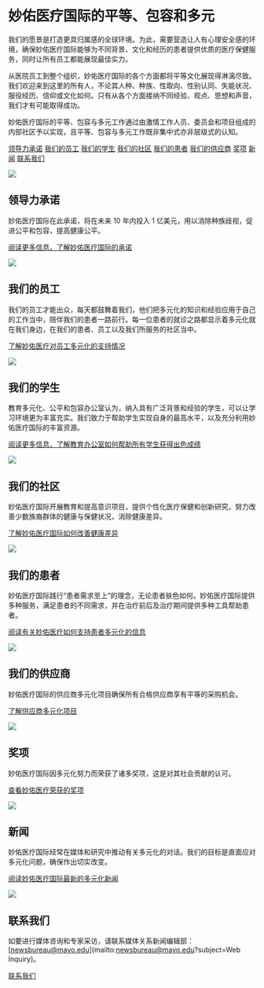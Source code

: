 # 妙佑医疗国际的平等、包容和多元

我们的愿景是打造更具归属感的全球环境。为此，需要营造让人有心理安全感的环境，确保妙佑医疗国际能够为不同背景、文化和经历的患者提供优质的医疗保健服务，同时让所有员工都能展现最佳实力。

从医院员工到整个组织，妙佑医疗国际的各个方面都将平等文化展现得淋漓尽致。我们欢迎来到这里的所有人，不论其人种、种族、性取向、性别认同、失能状况、服役经历、信仰或文化如何。只有从各个方面接纳不同经验、观点、思想和声音，我们才有可能取得成功。

妙佑医疗国际的平等、包容与多元工作通过由激情工作人员、委员会和项目组成的内部社区予以实现，且平等、包容与多元工作既非集中式亦非层级式的认知。

[领导力承诺](/zh-hans/equity-inclusion-diversity/leadership-commitment)
[我们的员工](/zh-hans/equity-inclusion-diversity/our-employees)
[我们的学生](/zh-hans/equity-inclusion-diversity/our-students)
[我们的社区](/zh-hans/equity-inclusion-diversity/our-communities)
[我们的患者](/zh-hans/equity-inclusion-diversity/our-patients)
[我们的供应商](/zh-hans/equity-inclusion-diversity/our-suppliers)
[奖项](/zh-hans/equity-inclusion-diversity/awards)
[新闻](/zh-hans/equity-inclusion-diversity/news)
[联系我们](/zh-hans/equity-inclusion-diversity/contact-us)

![](/-/media/kcms/gbs/patient-consumer/images/2022/08/19/15/42/leadership-commitment-icon)

## 领导力承诺

妙佑医疗国际在此承诺，将在未来 10 年内投入 1 亿美元，用以消除种族歧视，促进公平和包容，提高健康公平。

[阅读更多信息，了解妙佑医疗国际的承诺](/zh-hans/equity-inclusion-diversity/leadership-commitment)

![](/-/media/kcms/gbs/patient-consumer/images/2022/08/19/15/42/our-employees-icon)

## 我们的员工

我们的员工才能出众，每天都鼓舞着我们，他们把多元化的知识和经验应用于自己的工作当中，陪伴我们的患者一路前行。每一位患者的就诊之路都显示着多元化就在我们身边，在我们的患者、员工以及我们所服务的社区当中。

[了解妙佑医疗对员工多元化的支持情况](/zh-hans/equity-inclusion-diversity/our-employees)

![](/-/media/kcms/gbs/patient-consumer/images/2022/08/19/15/42/our-students-icon)

## 我们的学生

教育多元化、公平和包容办公室认为，纳入具有广泛背景和经验的学生，可以让学习环境更为丰富充实。我们致力于帮助学生实现自身的最高水平，以及充分利用妙佑医疗国际的丰富资源。

[阅读更多信息，了解教育办公室如何帮助所有学生获得出色成绩](/zh-hans/equity-inclusion-diversity/our-students)

![](/-/media/kcms/gbs/patient-consumer/images/2022/08/19/15/42/our-communities-icon)

## 我们的社区

妙佑医疗国际开展教育和提高意识项目，提供个性化医疗保健和创新研究，努力改善少数族裔群体的健康与保健状况，消除健康差异。

[了解妙佑医疗国际如何改善健康差异](/zh-hans/equity-inclusion-diversity/our-communities)

![](/-/media/kcms/gbs/patient-consumer/images/2022/08/19/15/42/our-patients-icon)

## 我们的患者

妙佑医疗国际践行“患者需求至上”的理念，无论患者肤色如何。妙佑医疗国际提供多种服务，满足患者的不同需求，并在治疗前后及治疗期间提供多种工具帮助患者。

[阅读有关妙佑医疗如何支持患者多元化的信息](/zh-hans/equity-inclusion-diversity/our-patients)

![](/-/media/kcms/gbs/patient-consumer/images/2022/08/19/15/42/our-suppliers-icon)

## 我们的供应商

妙佑医疗国际的供应商多元化项目确保所有合格供应商享有平等的采购机会。

[了解供应商多元化项目](/zh-hans/equity-inclusion-diversity/our-suppliers)

![](/-/media/kcms/gbs/patient-consumer/images/2022/10/05/19/00/awardicon)

## 奖项

妙佑医疗国际因多元化努力而荣获了诸多奖项，这是对其社会贡献的认可。

[查看妙佑医疗荣获的奖项](/zh-hans/equity-inclusion-diversity/awards)

![](/-/media/kcms/gbs/patient-consumer/images/2022/08/19/15/42/news-icon)

## 新闻

妙佑医疗国际经常在媒体和研究中推动有关多元化的对话。我们的目标是直面应对多元化问题，确保作出切实改变。

[阅读妙佑医疗国际最新的多元化新闻](/zh-hans/equity-inclusion-diversity/news)

![](/-/media/kcms/gbs/patient-consumer/images/2022/08/19/15/42/contact-us-icon)

## 联系我们

如要进行媒体咨询和专家采访，请联系媒体关系新闻编辑部：[newsbureau@mayo.edu](mailto:newsbureau@mayo.edu?subject=Web Inquiry)。

[联系我们](/zh-hans/equity-inclusion-diversity/contact-us)
